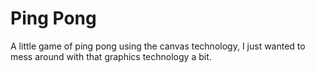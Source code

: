 <h1>Ping Pong</h1>
A little game of ping pong using the canvas technology, I just wanted to mess around with that graphics technology a bit.
